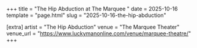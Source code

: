 +++
title = "The Hip Abduction at The Marquee "
date = 2025-10-16
template = "page.html"
slug = "2025-10-16-the-hip-abduction"

[extra]
artist = "The Hip Abduction"
venue = "The Marquee Theater"
venue_url = "https://www.luckymanonline.com/venue/marquee-theatre/"
+++
